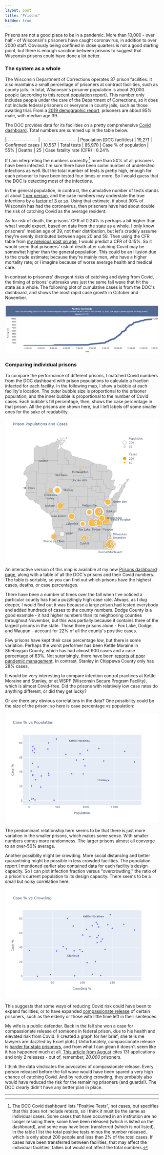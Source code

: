 ```yaml
---
layout: post
title: "Prisons"
hidden: true
---
```


Prisons are not a good place to be in a pandemic. More than 10,000 - over half - of Wisconsin's prisoners have caught coronavirus, in addition to over 2000 staff. Obviously being confined in close quarters is not a good starting point, but there is enough variation between prisons to suggest that Wisconsin prisons could have done a lot better.

### The system as a whole

The Wisconsin Department of Corrections operates 37 prison facilities. It also maintains a small percentage of prisoners at contract facilities, such as county jails. In total, Wisconsin's prisoner population is about 20,000 people (according to [this recent population report](https://doc.wi.gov/DataResearch/WeeklyPopulationReports/01222021.pdf)). This number only includes people under the care of the Department of Corrections, so it does not include federal prisoners or everyone in county jails, such as those awaiting trial. From a [2019 demographic report](https://doc.wi.gov/DataResearch/DataAndReports/2019%20PIOC%20Profile.pdf), prisoners are about 95% male, with median age 39.

The DOC provides data for its facilities on a pretty comprehensive [Covid dashboard](https://doc.wi.gov/Pages/COVID19(Coronavirus)/COVID19TestingDashboard.aspx). Total numbers are summed up in the table below. 

| --------------- | ------------------
| Population (DOC facilities) | 19,271
| Confirmed cases       | 10,557
| Total tests           | 85,970
| Case % of population  | 55%
| Deaths                | 25
| Case fatality rate (CFR)    | 0.24%

If I am interpreting the numbers correctly,[^Correctly] more than 50% of all prisoners have been infected. I'm sure there have been some number of undetected infections as well. But the total number of tests is pretty high, enough for each prisoner to have been tested four times or more. So I would guess that the DOC is detecting most of the infections.

In the general population, in contrast, the cumulative number of tests stands at about [1 per person](https://covidtracking.com/data/state/wisconsin), and the case numbers may understate the true infections by a [factor of 3 or so](https://covid19-projections.com/infections/us-wi). Using that estimate, if about 30% of Wisconsin has had the coronavirus, then prisoners have had about double the risk of catching Covid as the average resident. 

As for risk of death, the prisons' CFR of 0.24% is perhaps a bit higher than what I would expect, based on data from the state as a whole. I only know prisoners' median age of 39, not their distribution, but let's crudely assume they're evenly distributed between ages 20 and 59. Then using the CFR table from [my previous post on age](https://covid-wisconsin.com/2020/12/13/age/), I would predict a CFR of 0.15%. So it would seem that prisoners' risk of death after catching Covid may be somewhat higher than the general population. This could be an illusion due to the crude estimate; because they're mainly men, who have a higher mortality rate; or I imagine because of worse average health and medical care.

In contrast to prisoners' divergent risks of catching and dying from Covid, the timing of prisons' outbreaks was just the same fall wave that hit the state as a whole. The following plot of cumulative cases is from the DOC's dashboard, and shows the most rapid case growth in October and November.

![Cumulative cases by date](../assets/Cases-Prisons_2021-01-18.png)

### Comparing individual prisons

To compare the performance of different prisons, I matched Covid numbers from the DOC dashboard with prison populations to calculate a fraction infected for each facility. In the following map, I show a bubble at each facility's location. The outer bubble size is proportional to the prisoner population, and the inner bubble is proportional to the number of Covid cases. Each bubble's fill percentage, then, shows the case percentage in that prison. All the prisons are shown here, but I left labels off some smaller ones for the sake of readability.

![Map of prisons and case %](../assets/Map-Prisons-WI.png)

An interactive version of this map is available at my new [Prisons dashboard page](https://covid-wisconsin.com/dashboard/prisons/), along with a table of all the DOC's prisons and their Covid numbers. The table is sortable, so you can find out which prisons have the highest cases, deaths, or case percentages.

There have been a number of times over the fall when I've noticed a particular county has had a puzzlingly high case rate. Always, as I dug deeper, I would find out it was because a large prison had tested everybody and added hundreds of cases to the county numbers. Dodge County is a good example - it had higher numbers than its neighboring counties throughout November, but this was partially because it contains three of the largest prisons in the state. Those three prisons alone - Fox Lake, Dodge, and Waupun - account for 22% of all the county's positive cases.

Few prisons have kept their case percentage low, but there is some variation. Perhaps the worst performer has been Kettle Moraine in Sheboygan County, which has had almost 900 cases and a case percentage of 83%. Not surprisingly, there have been [reports of poor pandemic management](https://madison.com/wsj/news/local/crime-and-courts/they-played-with-our-lives-how-one-wisconsin-prison-failed-to-contain-a-covid-19/article_dc703b21-224b-5d0c-bfc5-926820020135.html). In contrast, Stanley in Chippewa County only has 28% cases. 

It would be very interesting to compare infection control practices at Kettle Moraine and Stanley, or at WSPF (Wisconsin Secure Program Facility), which is almost Covid-free. Did the prisons with relatively low case rates do anything different, or did they get lucky?

Or are there any obvious correlations in the data? One possibility could be the size of the prison; so here is case percentage vs population:

![Cases vs. Population](../assets/Prisons-Population.png)

The predominant relationship here seems to be that there is just more variation in the smaller prisons, which makes some sense. With smaller numbers comes more randomness. The larger prisons almost all converge to an over-50% average.

Another possiblity might be crowding. More social distancing and better quarantining might be possible in less crowded facilities. The population report I mentioned earlier also contained data for each facility's design capacity. So I can plot infection fraction versus "overcrowding," the ratio of a prison's current population to its design capacity. There seems to be a small but noisy correlation here.

![Cases vs. Crowding](../assets/Prisons-Crowding.png)

This suggests that some ways of reducing Covid risk could have been to expand facilities, or to have expanded [compassionate release](https://www.postcrescent.com/story/news/2020/10/20/i-feel-completely-helpless-calls-release-certain-state-prisoners-grow-louder-virus-spreads-behind-ba/5935506002/) of certain prisoners, such as the elderly or those with little time left in their sentences.

My wife is a public defender. Back in the fall she won a case for compassionate release of someone in federal prison, due to his health and elevated risk from Covid. (I created a graph for her brief; she tells me lawyers are dazzled by Excel plots.) Unfortunately, compassionate release is [harder for state prisoners](https://www.wisbar.org/NewsPublications/InsideTrack/Pages/Article.aspx?Volume=12&Issue=20&ArticleID=28061), and from what I can glean it doesn't seem like it has happened much at all. [This article from August](https://www.jsonline.com/story/news/2020/08/11/wisconsin-rejecting-release-requests-prisoner-health-concerns-rise/3311115001/) cites 131 applications and only 2 releases - out of, remember, *20,000* prisoners.

I think the data vindicates the advocates of compassionate release. Every person released before the fall wave would have been spared a very high chance of catching Covid. And by reducing crowding, they probably also would have reduced the risk for the remaining prisoners (and guards!). The DOC clearly didn't have any better plan in place.

---
[^Correctly]: The DOC Covid dashboard lists "Positive Tests", not cases, but specifies that this does not include retests, so I think it must be the same as individual cases. Some cases that have occurred in an institution are no longer residing there; some have been released (which is listed on the dashboard), and some may have been transferred (which is not listed). In the table I list the total positive tests minus the number released, which is only about 200 people and less than 2% of the total cases. If cases have been transferred between facilities, that may affect the individual facilities' tallies but would not affect the total numbers. 
